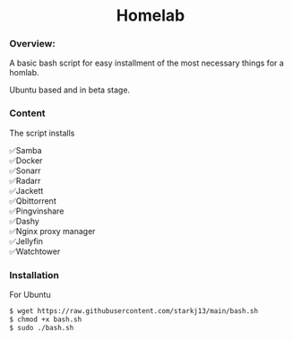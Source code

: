 <h1 align="center">Homelab</h1>

### Overview:
A basic bash script for easy installment of the most necessary things for a homlab.

Ubuntu based and in beta stage.

### Content
The script installs

✅Samba<br>
✅Docker<br>
✅Sonarr<br>
✅Radarr<br>
✅Jackett<br>
✅Qbittorrent<br>
✅Pingvinshare<br>
✅Dashy<br>
✅Nginx proxy manager<br>
✅Jellyfin<br>
✅Watchtower<br>

### Installation
For Ubuntu 
```sh
$ wget https://raw.githubusercontent.com/starkj13/main/bash.sh
$ chmod +x bash.sh
$ sudo ./bash.sh
```

